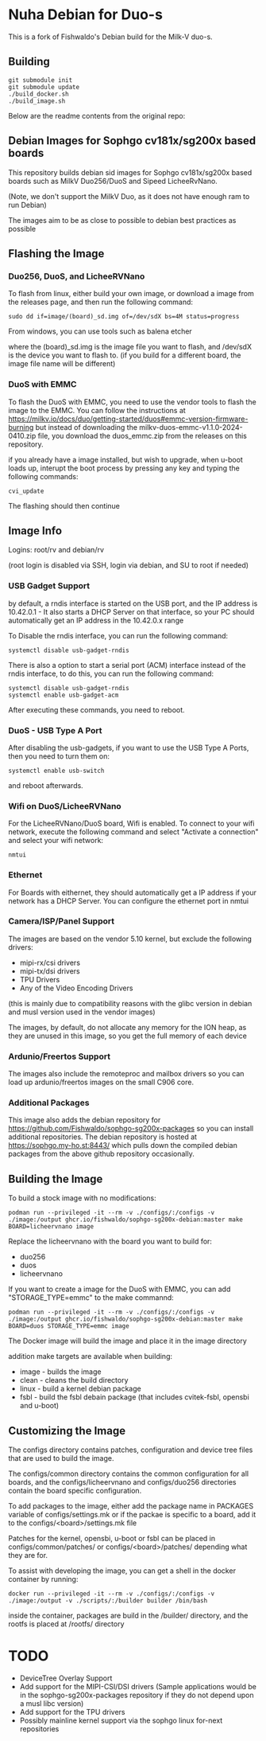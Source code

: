 # Nuha Debian for Duo-s
This is a fork of Fishwaldo's Debian build for the Milk-V duo-s.

## Building
```
git submodule init
git submodule update
./build_docker.sh
./build_image.sh
```


Below are the readme contents from the original repo:

## Debian Images for Sophgo cv181x/sg200x based boards 
This repository builds debian sid images for Sophgo cv181x/sg200x based boards such as MilkV Duo256/DuoS and Sipeed LicheeRvNano.

(Note, we don't support the MilkV Duo, as it does not have enough ram to run Debian)

The images aim to be as close to possible to debian best practices as possible

## Flashing the Image

### Duo256, DuoS, and LicheeRVNano
To flash from linux, either build your own image, or download a image from the releases page, and then run the following command:
```
sudo dd if=image/(board)_sd.img of=/dev/sdX bs=4M status=progress
```

From windows, you can use tools such as balena etcher

where the (board)_sd.img is the image file you want to flash, and /dev/sdX is the device you want to flash to.
(if you build for a different board, the image file name will be different)

### DuoS with EMMC
To flash the DuoS with EMMC, you need to use the vendor tools to flash the image to the EMMC. You can follow the
instructions at https://milkv.io/docs/duo/getting-started/duos#emmc-version-firmware-burning but instead of downloading 
the  milkv-duos-emmc-v1.1.0-2024-0410.zip file, you download the duos_emmc.zip from the releases on this repository.

if you already have a image installed, but wish to upgrade, when u-boot loads up, interupt the boot process by pressing any
key and typing the following commands:
```
cvi_update
```

The flashing should then continue


## Image Info
Logins: root/rv and debian/rv

(root login is disabled via SSH, login via debian, and SU to root if needed)

### USB Gadget Support
by default, a rndis interface is started on the USB port, and the IP address is
10.42.0.1 - It also starts a DHCP Server on that interface, so your PC should automatically get an IP address in the 10.42.0.x range

To Disable the rndis interface, you can run the following command:
```
systemctl disable usb-gadget-rndis
```

There is also a option to start a serial port (ACM) interface instead of the rndis interface, to do this, you can run the following command:
```
systemctl disable usb-gadget-rndis
systemctl enable usb-gadget-acm
```

After executing these commands, you need to reboot.

### DuoS - USB Type A Port
After disabling the usb-gadgets, if you want to use the USB Type A Ports, then you need to turn them on:
```
systemctl enable usb-switch
```

and reboot afterwards. 

### Wifi on DuoS/LicheeRVNano
For the LicheeRVNano/DuoS board, Wifi is enabled. To connect to your wifi network, execute the following command and select "Activate a connection" and select your wifi network:
```
nmtui
```

### Ethernet
For Boards with eithernet, they should automatically get a IP address if your network has a DHCP Server. You can configure the 
ethernet port in nmtui

### Camera/ISP/Panel Support
The images are based on the vendor 5.10 kernel, but exclude the following drivers:
- mipi-rx/csi drivers
- mipi-tx/dsi drivers
- TPU Drivers
- Any of the Video Encoding Drivers

(this is mainly due to compatibility reasons with the glibc version in debian and musl version used in the vendor images)

The images, by default, do not allocate any memory for the ION heap, as they are unused in this image, so you get the full memory of each device

### Ardunio/Freertos Support
The images also include the remoteproc and mailbox drivers so you can load up ardunio/freertos images on the small C906 core. 

### Additional Packages
This image also adds the debian repository for https://github.com/Fishwaldo/sophgo-sg200x-packages so you can install additional repositories. The debian repository is hosted at 
https://sophgo.my-ho.st:8443/ which pulls down the compiled debian packages from the above github repository occasionally.


## Building the Image
To build a stock image with no modifications:
```
podman run --privileged -it --rm -v ./configs/:/configs -v ./image:/output ghcr.io/fishwaldo/sophgo-sg200x-debian:master make BOARD=licheervnano image
```

Replace the licheervnano with the board you want to build for:
- duo256
- duos
- licheervnano

If you want to create a image for the DuoS with EMMC, you can add "STORAGE_TYPE=emmc" to the make commannd:
```
podman run --privileged -it --rm -v ./configs/:/configs -v ./image:/output ghcr.io/fishwaldo/sophgo-sg200x-debian:master make BOARD=duos STORAGE_TYPE=emmc image
```

The Docker image will build the image and place it in the image directory

addition make targets are available when building:
- image - builds the image
- clean - cleans the build directory
- linux - build a kernel debian package
- fsbl - build the fsbl debain package (that includes cvitek-fsbl, opensbi and u-boot)

## Customizing the Image
The configs directory contains patches, configuration and device tree files that are used to build the image.

The configs/common directory contains the common configuration for all boards, and the configs/licheervnano and configs/duo256 directories contain the board specific configuration.

To add packages to the image, either add the package name in PACKAGES variable of configs/settings.mk or if the packae is specific to a board, add it to the configs/\<board\>/settings.mk file

Patches for the kernel, opensbi, u-boot or fsbl can be placed in configs/common/patches/ or configs/\<board\>/patches/ depending what they are for.

To assist with developing the image, you can get a shell in the docker container by running:
```
docker run --privileged -it --rm -v ./configs/:/configs -v ./image:/output -v ./scripts/:/builder builder /bin/bash
```
inside the container, packages are build in the /builder/ directory, and the rootfs is placed at /rootfs/ directory

# TODO
- DeviceTree Overlay Support
- Add support for the MIPI-CSI/DSI drivers (Sample applications would be in the sophgo-sg200x-packages repository if they do not depend upon a musl libc version)
- Add support for the TPU drivers
- Possibly mainline kernel support via the sophgo linux for-next repositories
